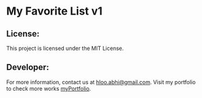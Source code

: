 # My Favorite List v1

## License:
This project is licensed under the MIT License.


## Developer:

For more information, contact us at [hloo.abhi@gmail.com](mailto:hloo.abhi@gmail.com).
Visit my portfolio to check more works [myPortfolio](https://abhi.shre.in/).
